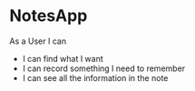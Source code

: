 # NotesApp

As a User I can 

- I can find what I want 
- I can record something I need to remember 
- I can see all the information in the note 
